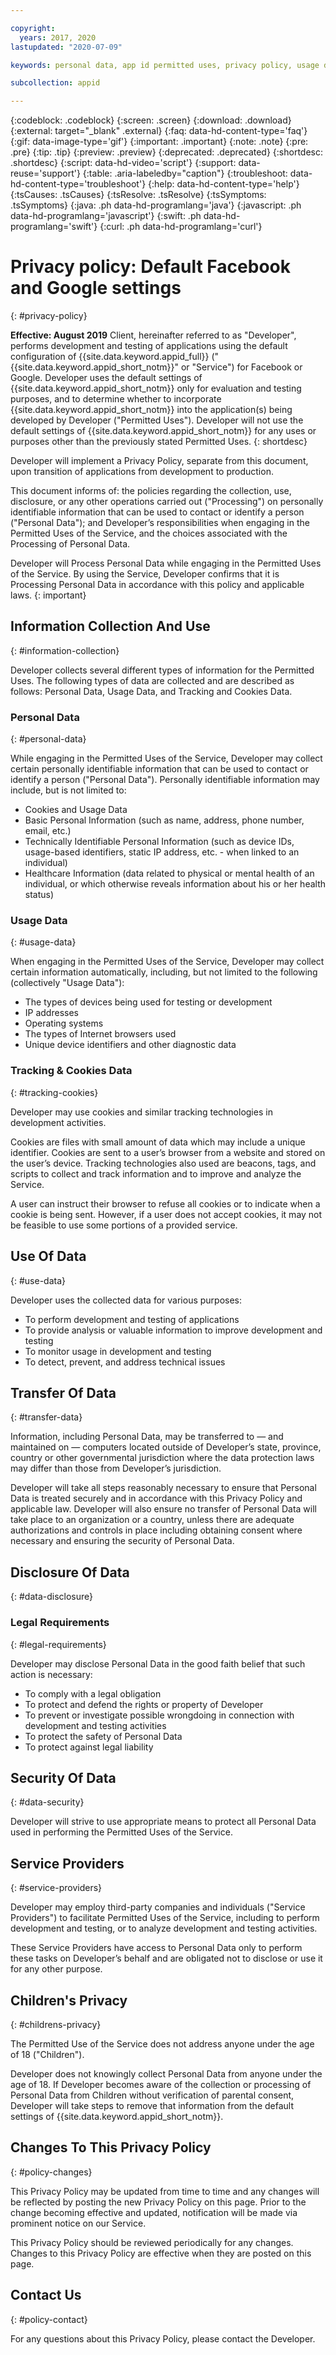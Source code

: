 ```yaml
---

copyright:
  years: 2017, 2020
lastupdated: "2020-07-09"

keywords: personal data, app id permitted uses, privacy policy, usage data, user information, tracking technology, ip addresses, service providers, developers, client, testing, default configuration, cookies data, consent, legal, google, facebook 

subcollection: appid

---
```


{:codeblock: .codeblock}
{:screen: .screen}
{:download: .download}
{:external: target="_blank" .external}
{:faq: data-hd-content-type='faq'}
{:gif: data-image-type='gif'}
{:important: .important}
{:note: .note}
{:pre: .pre}
{:tip: .tip}
{:preview: .preview}
{:deprecated: .deprecated}
{:shortdesc: .shortdesc}
{:script: data-hd-video='script'}
{:support: data-reuse='support'}
{:table: .aria-labeledby="caption"}
{:troubleshoot: data-hd-content-type='troubleshoot'}
{:help: data-hd-content-type='help'}
{:tsCauses: .tsCauses}
{:tsResolve: .tsResolve}
{:tsSymptoms: .tsSymptoms}
{:java: .ph data-hd-programlang='java'}
{:javascript: .ph data-hd-programlang='javascript'}
{:swift: .ph data-hd-programlang='swift'}
{:curl: .ph data-hd-programlang='curl'}



# Privacy policy: Default Facebook and Google settings
{: #privacy-policy}


**Effective: August 2019** Client, hereinafter referred to as "Developer", performs development and testing of applications using the default configuration of {{site.data.keyword.appid_full}} ("{{site.data.keyword.appid_short_notm}}" or "Service") for Facebook or Google. Developer uses the default settings of {{site.data.keyword.appid_short_notm}} only for evaluation and testing purposes, and to determine whether to incorporate {{site.data.keyword.appid_short_notm}} into the application(s) being developed by Developer ("Permitted Uses"). Developer will not use the default settings of {{site.data.keyword.appid_short_notm}} for any uses or purposes other than the previously stated Permitted Uses.
{: shortdesc}

Developer will implement a Privacy Policy, separate from this document, upon transition of applications from development to production.

This document informs of: the policies regarding the collection, use, disclosure, or any other operations carried out ("Processing") on personally identifiable information that can be used to contact or identify a person ("Personal Data"); and Developer’s responsibilities when engaging in the Permitted Uses of the Service, and the choices associated with the Processing of Personal Data.

Developer will Process Personal Data while engaging in the Permitted Uses of the Service. By using the Service, Developer confirms that it is Processing Personal Data in accordance with this policy and applicable laws.
{: important}

## Information Collection And Use
{: #information-collection}

Developer collects several different types of information for the Permitted Uses. The following types of data are collected and are described as follows: Personal Data, Usage Data, and Tracking and Cookies Data.

### Personal Data
{: #personal-data}

While engaging in the Permitted Uses of the Service, Developer may collect certain personally identifiable information that can be used to contact or identify a person ("Personal Data"). Personally identifiable information may include, but is not limited to:

* Cookies and Usage Data
* Basic Personal Information (such as name, address, phone number, email, etc.)
* Technically Identifiable Personal Information (such as device IDs, usage-based identifiers, static IP address, etc. - when linked to an individual)
* Healthcare Information (data related to physical or mental health of an individual, or which otherwise reveals information about his or her health status)

### Usage Data
{: #usage-data}

When engaging in the Permitted Uses of the Service, Developer may collect certain information automatically, including, but not limited to the following (collectively "Usage Data"):

* The types of devices being used for testing or development
* IP addresses 
* Operating systems 
* The types of Internet browsers used
* Unique device identifiers and other diagnostic data

### Tracking & Cookies Data
{: #tracking-cookies}

Developer may use cookies and similar tracking technologies in development activities.

Cookies are files with small amount of data which may include a unique identifier. Cookies are sent to a user’s browser from a website and stored on the user’s device. Tracking technologies also used are beacons, tags, and scripts to collect and track information and to improve and analyze the Service.

A user can instruct their browser to refuse all cookies or to indicate when a cookie is being sent. However, if a user does not accept cookies, it may not be feasible to use some portions of a provided service.


## Use Of Data
{: #use-data}

Developer uses the collected data for various purposes:
* To perform development and testing of applications
* To provide analysis or valuable information to improve development and testing
* To monitor usage in development and testing
* To detect, prevent, and address technical issues


## Transfer Of Data
{: #transfer-data}

Information, including Personal Data, may be transferred to — and maintained on — computers located outside of Developer’s state, province, country or other governmental jurisdiction where the data protection laws may differ than those from Developer’s jurisdiction.

Developer will take all steps reasonably necessary to ensure that Personal Data is treated securely and in accordance with this Privacy Policy and applicable law. Developer will also ensure no transfer of Personal Data will take place to an organization or a country, unless there are adequate authorizations and controls in place including obtaining consent where necessary and ensuring the security of Personal Data.

## Disclosure Of Data
{: #data-disclosure}

### Legal Requirements
{: #legal-requirements}

Developer may disclose Personal Data in the good faith belief that such action is necessary:
* To comply with a legal obligation
* To protect and defend the rights or property of Developer
* To prevent or investigate possible wrongdoing in connection with development and testing activities
* To protect the safety of Personal Data
* To protect against legal liability


## Security Of Data
{: #data-security}

Developer will strive to use appropriate means to protect all Personal Data used in performing the Permitted Uses of the Service.

## Service Providers
{: #service-providers}

Developer may employ third-party companies and individuals ("Service Providers") to facilitate Permitted Uses of the Service, including to perform development and testing, or to analyze development and testing activities.

These Service Providers have access to Personal Data only to perform these tasks on Developer’s behalf and are obligated not to disclose or use it for any other purpose.

## Children's Privacy
{: #childrens-privacy}

The Permitted Use of the Service does not address anyone under the age of 18 ("Children").

Developer does not knowingly collect Personal Data from anyone under the age of 18.  If Developer becomes aware of the collection or processing of Personal Data from Children without verification of parental consent, Developer will take steps to remove that information from the default settings of {{site.data.keyword.appid_short_notm}}.

## Changes To This Privacy Policy
{: #policy-changes}

This Privacy Policy may be updated from time to time and any changes will be reflected by posting the new Privacy Policy on this page. Prior to the change becoming effective and updated, notification will be made via prominent notice on our Service.

This Privacy Policy should be reviewed periodically for any changes. Changes to this Privacy Policy are effective when they are posted on this page.

## Contact Us
{: #policy-contact}

For any questions about this Privacy Policy, please contact the Developer.
